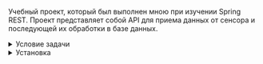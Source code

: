 Учебный проект, который был выполнен мною при изучении Spring REST. Проект представляет собой API для приема данных от сенсора и последующей их обработки в базе данных.
<details><summary>Условие задачи</summary>
  
![image](https://github.com/maksim25y/FirstRestApp/assets/131711956/9feffed3-9f0b-4318-96f9-02f98532d998)
![image](https://github.com/maksim25y/FirstRestApp/assets/131711956/2543c067-89fd-4f8d-bd2f-83ac897923fc)
![image](https://github.com/maksim25y/FirstRestApp/assets/131711956/fe3250a5-5f4a-44fc-8f5d-13fe90951ea3)
![image](https://github.com/maksim25y/FirstRestApp/assets/131711956/fb985a5a-01b8-49ca-9988-ca1a7e5ca37b)
![image](https://github.com/maksim25y/FirstRestApp/assets/131711956/52bbfdc3-398f-4eea-b974-271ed3978064)
![image](https://github.com/maksim25y/FirstRestApp/assets/131711956/a8f391d8-0cd1-4b81-83f3-036f7a1d8211)
![image](https://github.com/maksim25y/FirstRestApp/assets/131711956/d7459930-e3d0-44c7-afce-33adc45b5153)
![image](https://github.com/maksim25y/FirstRestApp/assets/131711956/60ba90c0-baf7-4133-a6f1-d5c0e7b3c172)
![image](https://github.com/maksim25y/FirstRestApp/assets/131711956/655ee987-d73b-44c1-8d2d-3815e51580ec)
![image](https://github.com/maksim25y/FirstRestApp/assets/131711956/5e4659a0-a4a4-45e7-887a-54310de51846)
![image](https://github.com/maksim25y/FirstRestApp/assets/131711956/a4bdbe3e-2d16-4ab6-bbe8-83b62e97dfba)
![image](https://github.com/maksim25y/FirstRestApp/assets/131711956/a5e56f99-8d4c-4b75-b27f-9cab56fb5bfd)
</details>
<details><summary>Установка</summary>
  Для того, чтобы проделать следующие шаги на Windows, установите [Git Bash][(https://gitforwindows.org/)]

1. Склонируйте репозиторий

```shell
git clone git@github.com:maksim25y/FirstRestApp.git
```
</details>











